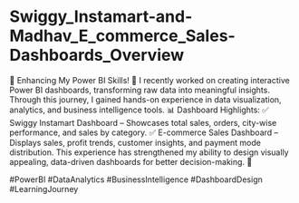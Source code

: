 # Swiggy_Instamart-and-Madhav_E_commerce_Sales-Dashboards_Overview
🌟 Enhancing My Power BI Skills! 🌟
I recently worked on creating interactive Power BI dashboards, transforming raw data into meaningful insights. Through this journey, I gained hands-on experience in data visualization, analytics, and business intelligence tools.
📊 Dashboard Highlights:
✅ Swiggy Instamart Dashboard – Showcases total sales, orders, city-wise performance, and sales by category.
✅ E-commerce Sales Dashboard – Displays sales, profit trends, customer insights, and payment mode distribution.
This experience has strengthened my ability to design visually appealing, data-driven dashboards for better decision-making. 🚀

#PowerBI #DataAnalytics #BusinessIntelligence #DashboardDesign #LearningJourney
